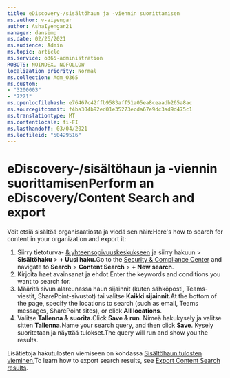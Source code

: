 ```yaml
---
title: eDiscovery-/sisältöhaun ja -viennin suorittamisen
ms.author: v-aiyengar
author: AshaIyengar21
manager: dansimp
ms.date: 02/26/2021
ms.audience: Admin
ms.topic: article
ms.service: o365-administration
ROBOTS: NOINDEX, NOFOLLOW
localization_priority: Normal
ms.collection: Adm_O365
ms.custom:
- "3200003"
- "7221"
ms.openlocfilehash: e76467c42ffb9583aff51a05ea8ceaadb265a8ac
ms.sourcegitcommit: f4ba304b92ed01e35273ecda67e9dc3ad9d475c1
ms.translationtype: MT
ms.contentlocale: fi-FI
ms.lasthandoff: 03/04/2021
ms.locfileid: "50429516"
---
```

# <a name="perform-an-ediscoverycontent-search-and-export"></a><span data-ttu-id="bcfe9-102">eDiscovery-/sisältöhaun ja -viennin suorittamisen</span><span class="sxs-lookup"><span data-stu-id="bcfe9-102">Perform an eDiscovery/Content Search and export</span></span>

<span data-ttu-id="bcfe9-103">Voit etsiä sisältöä organisaatiosta ja viedä sen näin:</span><span class="sxs-lookup"><span data-stu-id="bcfe9-103">Here's how to search for content in your organization and export it:</span></span>

1. <span data-ttu-id="bcfe9-104">Siirry tietoturva- [& yhteensopivuuskeskukseen](https://go.microsoft.com/fwlink/?linkid=2086958) ja siirry hakuun   >  **Sisältöhaku**  >  **+ Uusi haku.**</span><span class="sxs-lookup"><span data-stu-id="bcfe9-104">Go to the [Security & Compliance Center](https://go.microsoft.com/fwlink/?linkid=2086958) and navigate to **Search** > **Content Search** > **+ New search**.</span></span>
1. <span data-ttu-id="bcfe9-105">Kirjoita haet avainsanat ja ehdot.</span><span class="sxs-lookup"><span data-stu-id="bcfe9-105">Enter the keywords and conditions you want to search for.</span></span>
1. <span data-ttu-id="bcfe9-106">Määritä sivun alareunassa haun sijainnit (kuten sähköposti, Teams-viestit, SharePoint-sivustot) tai valitse **Kaikki sijainnit.**</span><span class="sxs-lookup"><span data-stu-id="bcfe9-106">At the bottom of the page, specify the locations to search (such as email, Teams messages, SharePoint sites), or click **All locations**.</span></span>
1. <span data-ttu-id="bcfe9-107">Valitse **Tallenna & suorita.**</span><span class="sxs-lookup"><span data-stu-id="bcfe9-107">Click **Save & run**.</span></span> <span data-ttu-id="bcfe9-108">Nimeä hakukysely ja valitse sitten **Tallenna.**</span><span class="sxs-lookup"><span data-stu-id="bcfe9-108">Name your search query, and then click **Save**.</span></span> <span data-ttu-id="bcfe9-109">Kysely suoritetaan ja näyttää tulokset.</span><span class="sxs-lookup"><span data-stu-id="bcfe9-109">The query will run and show you the results.</span></span>

<span data-ttu-id="bcfe9-110">Lisätietoja hakutulosten viemiseen on kohdassa [Sisältöhaun tulosten vieminen.](https://go.microsoft.com/fwlink/?linkid=2102118)</span><span class="sxs-lookup"><span data-stu-id="bcfe9-110">To learn how to export search results, see [Export Content Search results](https://go.microsoft.com/fwlink/?linkid=2102118).</span></span>

